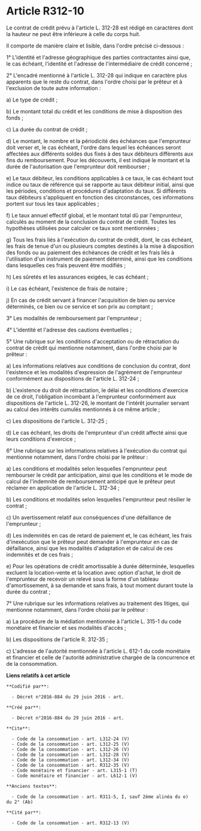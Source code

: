 # Article R312-10

Le contrat de crédit prévu à l'article L. 312-28 est rédigé en caractères dont la hauteur ne peut être inférieure à celle du
corps huit. 

Il comporte de manière claire et lisible, dans l'ordre précisé ci-dessous : 

1° L'identité et l'adresse géographique des parties contractantes ainsi que, le cas échéant, l'identité et l'adresse de
l'intermédiaire de crédit concerné ; 

2° L'encadré mentionné à l'article L. 312-28 qui indique en caractère plus apparents que le reste du contrat, dans l'ordre
choisi par le prêteur et à l'exclusion de toute autre information : 

a) Le type de crédit ; 

b) Le montant total du crédit et les conditions de mise à disposition des fonds ; 

c) La durée du contrat de crédit ; 

d) Le montant, le nombre et la périodicité des échéances que l'emprunteur doit verser et, le cas échéant, l'ordre dans lequel
les échéances seront affectées aux différents soldes dus fixés à des taux débiteurs différents aux fins du remboursement.
Pour les découverts, il est indiqué le montant et la durée de l'autorisation que l'emprunteur doit rembourser ; 

e) Le taux débiteur, les conditions applicables à ce taux, le cas échéant tout indice ou taux de référence qui se rapporte au
taux débiteur initial, ainsi que les périodes, conditions et procédures d'adaptation du taux. Si différents taux débiteurs
s'appliquent en fonction des circonstances, ces informations portent sur tous les taux applicables ; 

f) Le taux annuel effectif global, et le montant total dû par l'emprunteur, calculés au moment de la conclusion du contrat de
crédit. Toutes les hypothèses utilisées pour calculer ce taux sont mentionnées ; 

g) Tous les frais liés à l'exécution du contrat de crédit, dont, le cas échéant, les frais de tenue d'un ou plusieurs comptes
destinés à la mise à disposition des fonds ou au paiement des échéances de crédit et les frais liés à l'utilisation d'un
instrument de paiement déterminé, ainsi que les conditions dans lesquelles ces frais peuvent être modifiés ; 

h) Les sûretés et les assurances exigées, le cas échéant ; 

i) Le cas échéant, l'existence de frais de notaire ; 

j) En cas de crédit servant à financer l'acquisition de bien ou service déterminés, ce bien ou ce service et son prix au
comptant ; 

3° Les modalités de remboursement par l'emprunteur ; 

4° L'identité et l'adresse des cautions éventuelles ; 

5° Une rubrique sur les conditions d'acceptation ou de rétractation du contrat de crédit qui mentionne notamment, dans
l'ordre choisi par le prêteur : 

a) Les informations relatives aux conditions de conclusion du contrat, dont l'existence et les modalités d'expression de
l'agrément de l'emprunteur conformément aux dispositions de l'article L. 312-24 ; 

b) L'existence du droit de rétractation, le délai et les conditions d'exercice de ce droit, l'obligation incombant à
l'emprunteur conformément aux dispositions de l'article L. 312-26, le montant de l'intérêt journalier servant au calcul des
intérêts cumulés mentionnés à ce même article ; 

c) Les dispositions de l'article L. 312-25 ; 

d) Le cas échéant, les droits de l'emprunteur d'un crédit affecté ainsi que leurs conditions d'exercice ; 

6° Une rubrique sur les informations relatives à l'exécution du contrat qui mentionne notamment, dans l'ordre choisi par le
prêteur : 

a) Les conditions et modalités selon lesquelles l'emprunteur peut rembourser le crédit par anticipation, ainsi que les
conditions et le mode de calcul de l'indemnité de remboursement anticipé que le prêteur peut réclamer en application de
l'article L. 312-34 ; 

b) Les conditions et modalités selon lesquelles l'emprunteur peut résilier le contrat ; 

c) Un avertissement relatif aux conséquences d'une défaillance de l'emprunteur ; 

d) Les indemnités en cas de retard de paiement et, le cas échéant, les frais d'inexécution que le prêteur peut demander à
l'emprunteur en cas de défaillance, ainsi que les modalités d'adaptation et de calcul de ces indemnités et de ces frais ; 

e) Pour les opérations de crédit amortissable à durée déterminée, lesquelles excluent la location-vente et la location avec
option d'achat, le droit de l'emprunteur de recevoir un relevé sous la forme d'un tableau d'amortissement, à sa demande et
sans frais, à tout moment durant toute la durée du contrat ; 

7° Une rubrique sur les informations relatives au traitement des litiges, qui mentionne notamment, dans l'ordre choisi par le
prêteur : 

a) La procédure de la médiation mentionnée à l'article L. 315-1 du code monétaire et financier et ses modalités d'accès ; 

b) Les dispositions de l'article R. 312-35 ; 

c) L'adresse de l'autorité mentionnée à l'article L. 612-1 du code monétaire et financier et celle de l'autorité
administrative chargée de la concurrence et de la consommation.

**Liens relatifs à cet article**

	**Codifié par**:

	  - Décret n°2016-884 du 29 juin 2016 - art.

	**Créé par**:

	  - Décret n°2016-884 du 29 juin 2016 - art.

	**Cite**:

	  - Code de la consommation - art. L312-24 (V)
	  - Code de la consommation - art. L312-25 (V)
	  - Code de la consommation - art. L312-26 (V)
	  - Code de la consommation - art. L312-28 (V)
	  - Code de la consommation - art. L312-34 (V)
	  - Code de la consommation - art. R312-35 (V)
	  - Code monétaire et financier - art. L315-1 (T)
	  - Code monétaire et financier - art. L612-1 (V)

	**Anciens textes**:

	  - Code de la consommation - art. R311-5, I, sauf 2ème alinéa du e) du 2° (Ab)

	**Cité par**:

	  - Code de la consommation - art. R312-13 (V)
